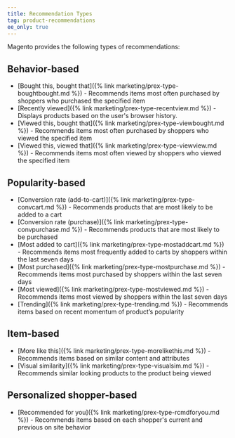 ```yaml
---
title: Recommendation Types
tag: product-recommendations
ee_only: true
---
```


Magento provides the following types of recommendations:

## Behavior-based

- [Bought this, bought that]({% link marketing/prex-type-boughtbought.md %}) - Recommends items most often purchased by shoppers who purchased the specified item
- [Recently viewed]({% link marketing/prex-type-recentview.md %}) - Displays products based on the user's browser history.
- [Viewed this, bought that]({% link marketing/prex-type-viewbought.md %}) - Recommends items most often purchased by shoppers who viewed the specified item
- [Viewed this, viewed that]({% link marketing/prex-type-viewview.md %}) - Recommends items most often viewed by shoppers who viewed the specified item

## Popularity-based

- [Conversion rate (add-to-cart)]({% link marketing/prex-type-convcart.md %}) - Recommends products that are most likely to be added to a cart
- [Conversion rate (purchase)]({% link marketing/prex-type-convpurchase.md %}) - Recommends products that are most likely to be purchased
- [Most added to cart]({% link marketing/prex-type-mostaddcart.md %}) - Recommends items most frequently added to carts by shoppers within the last seven days
- [Most purchased]({% link marketing/prex-type-mostpurchase.md %}) - Recommends items most purchased by shoppers within the last seven days
- [Most viewed]({% link marketing/prex-type-mostviewed.md %}) - Recommends items most viewed by shoppers within the last seven days
- [Trending]({% link marketing/prex-type-trending.md %}) - Recommends items based on recent momentum of product’s popularity

## Item-based

- [More like this]({% link marketing/prex-type-morelikethis.md %}) - Recommends items based on similar content and attributes
- [Visual similarity]({% link marketing/prex-type-visualsim.md %}) - Recommends similar looking products to the product being viewed

## Personalized shopper-based

- [Recommended for you]({% link marketing/prex-type-rcmdforyou.md %}) - Recommends items based on each shopper's current and previous on site behavior
